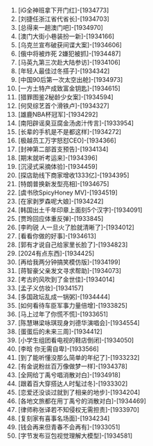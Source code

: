 
1. [iG全神班拿下开门红]-[1934773]
1. [刘捷任浙江省代省长]-[1934703]
1. [总得来一趟澳门吧]-[1934970]
1. [澳门大街小巷装扮一新]-[1934166]
1. [乌克兰宣布破获间谍大案]-[1934606]
1. [俄中将被炸死 2嫌犯被抓]-[1934487]
1. [马英九第三次赴大陆参访]-[1934106]
1. [年轻人最佳过冬搭子]-[1934342]
1. [中国90后第一次太空出舱]-[1934973]
1. [一方土特产成致富金钥匙]-[1934615]
1. [猎罪图鉴2秘龄少女案]-[1934594]
1. [何炅综艺首个滑铁卢]-[1934327]
1. [雄鹿NBA杯冠军]-[1934292]
1. [南阳辟谣臭豆腐金汤卤汁传言]-[1933954]
1. [长辈的手机是不是都这样]-[1934272]
1. [极越员工万字怒怼CEO]-[1934366]
1. [封神第二部首支预告]-[1934134]
1. [期末就听考运来]-[1934396]
1. [沉浸式采摘体验]-[1934459]
1. [探店助线下商家增收1333亿]-[1934395]
1. [特朗普换新发型亮相]-[1934675]
1. [虞书欣SpicyHoney MV]-[1934519]
1. [在家剥罗森呢大娘]-[1934242]
1. [韩国出土千年印章上面刻5个汉字]-[1934091]
1. [贾玲回应体重反弹]-[1933845]
1. [李昀锐 人一旦火了脸就清晰了]-[1934012]
1. [看看你做的好事]-[1934613]
1. [郭有才说自己给家里长脸了]-[1934823]
1. [2024有点东西]-[1934425]
1. [再给我两分钟搞笑模仿版]-[1934199]
1. [蒋智豪父亲发文寻求帮助]-[1934073]
1. [考古的风吹到了金世佳]-[1934014]
1. [孟子义仿妆]-[1934157]
1. [多国政坛乱成一锅粥]-[1934444]
1. [如何看待车臣军事力量倍增]-[1933825]
1. [马上过年了你慌不慌]-[1933651]
1. [陈慧琳梁咏琪现身刘德华演唱会]-[1934554]
1. [蛋蛋后的未来三周]-[1934412]
1. [小学生组团看电视的鞋店倒闭]-[1934050]
1. [李晗 你无需自卑]-[1933566]
1. [到了能听懂没那么简单的年纪了]-[1933232]
1. [有金说粉丝百万像做梦一样]-[1934378]
1. [全网给丁禹兮唱消散对白]-[1934918]
1. [跟着百大穿搭达人时髦过冬]-[1933302]
1. [恋爱还没谈过就到了相亲的地步]-[1934204]
1. [各地文旅都在用丁禹兮的消散对白]-[1934469]
1. [律师称张译若不知侵权无需担责]-[1933970]
1. [复刻家有喜事名场面]-[1934234]
1. [钱会再来但青春不会再有]-[1933051]
1. [字节发布豆包视觉理解大模型]-[1934581]